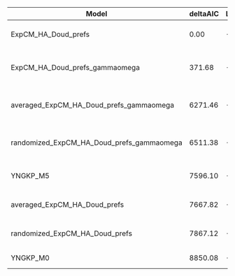 | Model                                     | deltaAIC | LogLikelihood | nParams | ParamValues                                               |
|-------------------------------------------|----------|---------------|---------|-----------------------------------------------------------|
| ExpCM_HA_Doud_prefs                       | 0.00     | -54265.76     | 6       | beta=1.54, kappa=3.40, omega=0.22                         |
| ExpCM_HA_Doud_prefs_gammaomega            | 371.68   | -54450.60     | 7       | alpha_omega=2.77, beta=1.55, beta_omega=10.00, kappa=3.49 |
| averaged_ExpCM_HA_Doud_prefs_gammaomega   | 6271.46  | -57400.49     | 7       | alpha_omega=1.04, beta=1.54, beta_omega=10.00, kappa=3.19 |
| randomized_ExpCM_HA_Doud_prefs_gammaomega | 6511.38  | -57520.45     | 7       | alpha_omega=1.05, beta=0.08, beta_omega=10.00, kappa=3.24 |
| YNGKP_M5                                  | 7596.10  | -58057.81     | 12      | alpha_omega=1.09, beta_omega=10.00, kappa=3.00            |
| averaged_ExpCM_HA_Doud_prefs              | 7667.82  | -58099.67     | 6       | beta=1.29, kappa=3.08, omega=0.11                         |
| randomized_ExpCM_HA_Doud_prefs            | 7867.12  | -58199.32     | 6       | beta=0.00, kappa=3.13, omega=0.11                         |
| YNGKP_M0                                  | 8850.08  | -58685.80     | 11      | kappa=2.89, omega=0.09                                    |